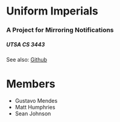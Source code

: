 # Uniform Imperials
### A Project for Mirroring Notifications

##### UTSA CS 3443

See also: [Github](https://github.com/pirogoeth/uniform_imperials)


# Members

- Gustavo Mendes
- Matt Humphries
- Sean Johnson
